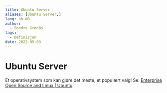 ```yaml
---
title: Ubuntu Server
aliases: [Ubuntu Server,]
lang: nb-NO
author:
  - Sondre Grønås
tags:
  - Definisjon
date: 2022-05-03
---
```

# Ubuntu Server
Et operativsystem som kan gjøre det meste, et populært valg! Se: [Enterprise Open Source and Linux | Ubuntu](https://ubuntu.com/)